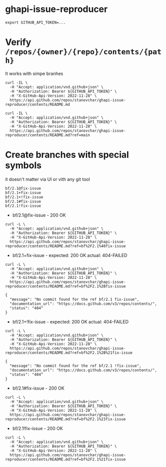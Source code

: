 # ghapi-issue-reproducer

```
export GITHUB_API_TOKEN=...
```

# Verify `/repos/{owner}/{repo}/contents/{path}` 

It works with simpe branhes

```
curl -IL \
  -H "Accept: application/vnd.github+json" \
  -H "Authorization: Bearer ${GITHUB_API_TOKEN}" \
  -H "X-GitHub-Api-Version: 2022-11-28" \
  https://api.github.com/repos/stanovchar/ghapi-issue-reproducer/contents/README.md
```

```
curl -IL \
  -H "Accept: application/vnd.github+json" \
  -H "Authorization: Bearer ${GITHUB_API_TOKEN}" \
  -H "X-GitHub-Api-Version: 2022-11-28" \
  https://api.github.com/repos/stanovchar/ghapi-issue-reproducer/contents/README.md?ref=main
```

# Create branches with special symbols 
it doesn't matter via UI or vith any git tool

```
bf/2.1@fix-issue
bf/2.1+fix-issue
bf/2.1+!fix-issue
bf/2.1#fix-issue
bf/2.1!fix-issue
```

* bf/2.1@fix-issue - 200 OK
```
curl -L \
  -H "Accept: application/vnd.github+json" \
  -H "Authorization: Bearer ${GITHUB_API_TOKEN}" \
  -H "X-GitHub-Api-Version: 2022-11-28" \
  https://api.github.com/repos/stanovchar/ghapi-issue-reproducer/contents/README.md?ref=bf%2F2.1%40fix-issue
```

* bf/2.1+fix-issue - expected: 200 OK actual: 404-FAILED
```
curl -L \
  -H "Accept: application/vnd.github+json" \
  -H "Authorization: Bearer ${GITHUB_API_TOKEN}" \
  -H "X-GitHub-Api-Version: 2022-11-28" \
  https://api.github.com/repos/stanovchar/ghapi-issue-reproducer/contents/README.md?ref=bf%2F2.1%2Bfix-issue
```
```
{
  "message": "No commit found for the ref bf/2.1 fix-issue",
  "documentation_url": "https://docs.github.com/v3/repos/contents/",
  "status": "404"
}
```

* bf/2.1+!fix-issue - expected: 200 OK actual: 404-FAILED
```
curl -L \
  -H "Accept: application/vnd.github+json" \
  -H "Authorization: Bearer ${GITHUB_API_TOKEN}" \
  -H "X-GitHub-Api-Version: 2022-11-28" \
  https://api.github.com/repos/stanovchar/ghapi-issue-reproducer/contents/README.md?ref=bf%2F2.1%2B%21fix-issue
```
```
{
  "message": "No commit found for the ref bf/2.1 !fix-issue",
  "documentation_url": "https://docs.github.com/v3/repos/contents/",
  "status": "404"
}
```

* bf/2.1#fix-issue - 200 OK
```
curl -L \
  -H "Accept: application/vnd.github+json" \
  -H "Authorization: Bearer ${GITHUB_API_TOKEN}" \
  -H "X-GitHub-Api-Version: 2022-11-28" \
  https://api.github.com/repos/stanovchar/ghapi-issue-reproducer/contents/README.md?ref=bf%2F2.1%23fix-issue
```

* bf/2.1!fix-issue - 200 OK
```
curl -L \
  -H "Accept: application/vnd.github+json" \
  -H "Authorization: Bearer ${GITHUB_API_TOKEN}" \
  -H "X-GitHub-Api-Version: 2022-11-28" \
  https://api.github.com/repos/stanovchar/ghapi-issue-reproducer/contents/README.md?ref=bf%2F2.1%21fix-issue
```

